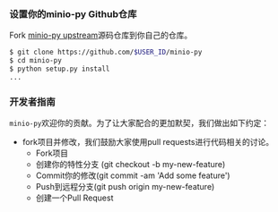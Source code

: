 ### 设置你的minio-py Github仓库
Fork [minio-py upstream](https://github.com/minio/minio-py/fork)源码仓库到你自己的仓库。

```sh
$ git clone https://github.com/$USER_ID/minio-py
$ cd minio-py
$ python setup.py install
...
```

### 开发者指南

``minio-py``欢迎你的贡献。为了让大家配合的更加默契，我们做出如下约定：

* fork项目并修改，我们鼓励大家使用pull requests进行代码相关的讨论。
    - Fork项目
    - 创建你的特性分支 (git checkout -b my-new-feature)
    - Commit你的修改(git commit -am 'Add some feature')
    - Push到远程分支(git push origin my-new-feature)
    - 创建一个Pull Request
